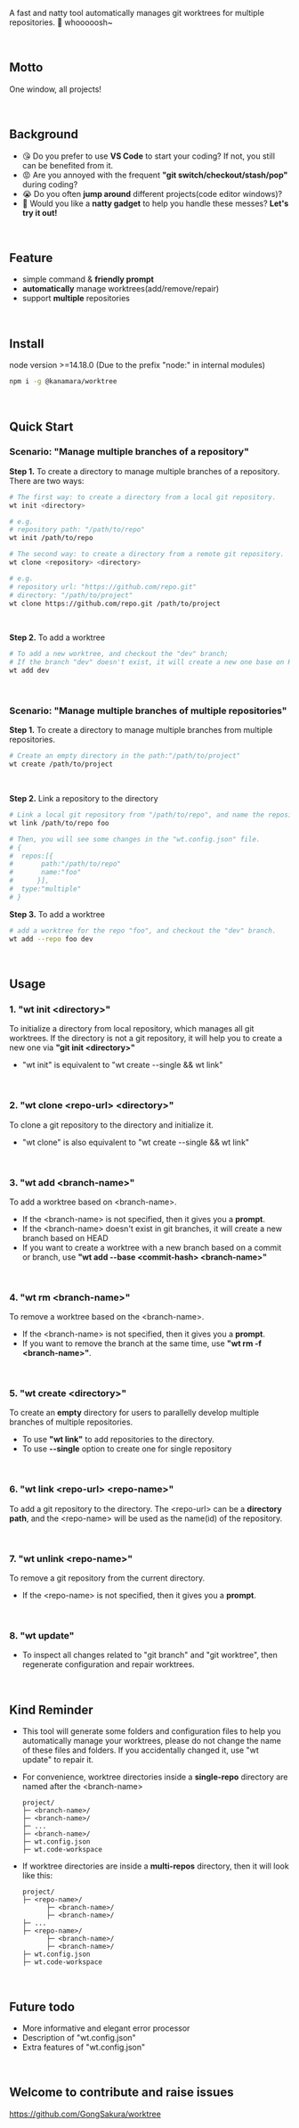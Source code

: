 A fast and natty tool automatically manages git worktrees for multiple repositories. 🚀 whooooosh~

<br/>

## Motto

One window, all projects!

<br/>

## Background

- 😘 Do you prefer to use **VS Code** to start your coding? If not, you still can be benefited from it.
- 😡 Are you annoyed with the frequent **"git switch/checkout/stash/pop"** during coding?
- 😭 Do you often **jump around** different projects(code editor windows)?
- 🤪 Would you like a **natty gadget** to help you handle these messes? **Let's try it out!**

<br/>

## Feature

- simple command & **friendly prompt**
- **automatically** manage worktrees(add/remove/repair)
- support **multiple** repositories

<br/>

## Install

node version >=14.18.0 (Due to the prefix "node:" in internal modules)

```sh
npm i -g @kanamara/worktree
```

<br/>

## Quick Start

### Scenario: **"Manage multiple branches of a repository"**

**Step 1.** To create a directory to manage multiple branches of a repository. There are two ways:

```bash
# The first way: to create a directory from a local git repository.
wt init <directory>

# e.g.
# repository path: "/path/to/repo"
wt init /path/to/repo
```

```bash
# The second way: to create a directory from a remote git repository.
wt clone <repository> <directory>

# e.g.
# repository url: "https://github.com/repo.git"
# directory: "/path/to/project"
wt clone https://github.com/repo.git /path/to/project
```

<br/>

**Step 2.** To add a worktree

```bash
# To add a new worktree, and checkout the "dev" branch;
# If the branch "dev" doesn't exist, it will create a new one base on HEAD(current commit).
wt add dev
```

  <br/>

### Scenario: **"Manage multiple branches of multiple repositories"**

**Step 1.** To create a directory to manage multiple branches from multiple repositories.

```bash
# Create an empty directory in the path:"/path/to/project"
wt create /path/to/project
```

<br/>

**Step 2.** Link a repository to the directory

```bash
# Link a local git repository from "/path/to/repo", and name the repository as "foo"
wt link /path/to/repo foo

# Then, you will see some changes in the "wt.config.json" file.
# {
#  repos:[{
#       path:"/path/to/repo"
#       name:"foo"
#      }],
#  type:"multiple"
# }
```

**Step 3.** To add a worktree

```bash
# add a worktree for the repo "foo", and checkout the "dev" branch.
wt add --repo foo dev
```

<br/>

## Usage

### 1. "wt init \<directory\>"

To initialize a directory from local repository, which manages all git worktrees. If the directory is not a git repository, it will help you to create a new one via **"git init \<directory\>"**

- "wt init" is equivalent to "wt create --single && wt link" 

<br/>

### 2. "wt clone \<repo-url\> \<directory\>"

To clone a git repository to the directory and initialize it.

- "wt clone" is also equivalent to "wt create --single && wt link" 


<br/>

### 3. "wt add \<branch-name\>"

To add a worktree based on \<branch-name\>.

- If the \<branch-name\> is not specified, then it gives you a **prompt**.
- If the \<branch-name\> doesn't exist in git branches, it will create a new branch based on HEAD
- If you want to create a worktree with a new branch based on a commit or branch, use **"wt add --base \<commit-hash\> \<branch-name\>"**

<br/>

### 4. "wt rm \<branch-name\>"

To remove a worktree based on the \<branch-name\>.

- If the \<branch-name\> is not specified, then it gives you a **prompt**.
- If you want to remove the branch at the same time, use **"wt rm -f \<branch-name\>"**.

<br/>

### 5. "wt create \<directory\>"

To create an **empty** directory for users to parallelly develop multiple branches of multiple repositories.

- To use **"wt link"** to add repositories to the directory.
- To use **--single** option to create one for single repository

<br/>

### 6. "wt link \<repo-url\> \<repo-name\>"

To add a git repository to the directory. The \<repo-url\> can be a **directory path**, and the \<repo-name\> will be used as the name(id) of the repository.

<br/>

### 7. "wt unlink \<repo-name\>"

To remove a git repository from the current directory.

- If the \<repo-name\> is not specified, then it gives you a **prompt**.

<br/>

### 8. "wt update"

- To inspect all changes related to "git branch" and "git worktree", then regenerate configuration and repair worktrees.

<br/>

## Kind Reminder

- This tool will generate some folders and configuration files to help you automatically manage your worktrees, please do not change the name of these files and folders. If you accidentally changed it, use "wt update" to repair it.

- For convenience, worktree directories inside a **single-repo** directory are named after the \<branch-name\>

  ```text
  project/
  ├─ <branch-name>/
  ├─ <branch-name>/
  ├─ ...
  ├─ <branch-name>/
  ├─ wt.config.json
  ├─ wt.code-workspace
  ```

- If worktree directories are inside a **multi-repos** directory, then it will look like this:
  ```text
  project/
  ├─ <repo-name>/
        ├─ <branch-name>/
        ├─ <branch-name>/
  ├─ ...
  ├─ <repo-name>/
        ├─ <branch-name>/
        ├─ <branch-name>/
  ├─ wt.config.json
  ├─ wt.code-workspace
  ```

<br/>

## Future todo

- More informative and elegant error processor
- Description of "wt.config.json"
- Extra features of "wt.config.json"

<br/>

## Welcome to contribute and raise issues

https://github.com/GongSakura/worktree

<br/>
